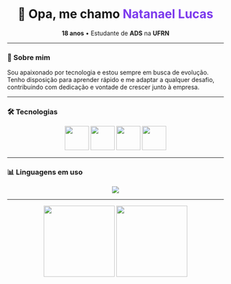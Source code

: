
<div align="center">
  <h1>👋 Opa, me chamo <span style="color:#7C3AED">Natanael Lucas</span></h1>
  <p><strong>18 anos</strong> • Estudante de <strong>ADS</strong> na <strong>UFRN</strong></p>
</div>

---

### 🚀 Sobre mim  
Sou apaixonado por tecnologia e estou sempre em busca de evolução.  
Tenho disposição para aprender rápido e me adaptar a qualquer desafio,  
contribuindo com dedicação e vontade de crescer junto à empresa.  

---

### 🛠️ Tecnologias  
<p align="center">
  <img src="https://cdn.jsdelivr.net/gh/devicons/devicon/icons/java/java-original.svg" width="56" height="56" />
  <img src="https://cdn.jsdelivr.net/gh/devicons/devicon/icons/cplusplus/cplusplus-original.svg" width="56" height="56"/>
  <img src="https://cdn.jsdelivr.net/gh/devicons/devicon/icons/html5/html5-original.svg" width="56" height="56"/>
  <img src="https://cdn.jsdelivr.net/gh/devicons/devicon/icons/css3/css3-original.svg" width="56" height="56"/>
</p>

---

### 📊 Linguagens em uso  
<p align="center">
  <img src="https://github-readme-stats.vercel.app/api/top-langs/?username=NatanaelLucasBS&layout=pie&langs_count=4&theme=radical" />
</p>

---

<div align="center">
  <img src="https://github-readme-stats.vercel.app/api?username=NatanaelLucasBS&show_icons=true&theme=radical" height="165"/>
  <img src="https://github-readme-streak-stats.herokuapp.com/?user=NatanaelLucasBS&theme=radical" height="165"/>
</div>


